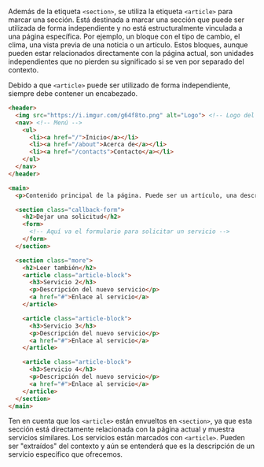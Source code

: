 Además de la etiqueta `<section>`, se utiliza la etiqueta `<article>` para marcar una sección. Está destinada a marcar una sección que puede ser utilizada de forma independiente y no está estructuralmente vinculada a una página específica. Por ejemplo, un bloque con el tipo de cambio, el clima, una vista previa de una noticia o un artículo. Estos bloques, aunque pueden estar relacionados directamente con la página actual, son unidades independientes que no pierden su significado si se ven por separado del contexto.

Debido a que `<article>` puede ser utilizado de forma independiente, siempre debe contener un encabezado.

```html
<header>
  <img src="https://i.imgur.com/g64f8to.png" alt="Logo"> <!-- Logo del sitio -->
  <nav> <!-- Menú -->
    <ul>
      <li><a href="/">Inicio</a></li>
      <li><a href="/about">Acerca de</a></li>
      <li><a href="/contacts">Contacto</a></li>
    </ul>
  </nav>
</header>

<main>
  <p>Contenido principal de la página. Puede ser un artículo, una descripción de un servicio, información de contacto, etc.</p>

  <section class="callback-form">
    <h2>Dejar una solicitud</h2>
    <form>
      <!-- Aquí va el formulario para solicitar un servicio -->
    </form>
  </section>

  <section class="more">
    <h2>Leer también</h2>
    <article class="article-block">
      <h3>Servicio 2</h3>
      <p>Descripción del nuevo servicio</p>
      <a href="#">Enlace al servicio</a>
    </article>

    <article class="article-block">
      <h3>Servicio 3</h3>
      <p>Descripción del nuevo servicio</p>
      <a href="#">Enlace al servicio</a>
    </article>

    <article class="article-block">
      <h3>Servicio 4</h3>
      <p>Descripción del nuevo servicio</p>
      <a href="#">Enlace al servicio</a>
    </article>
  </section>
</main>
```

Ten en cuenta que los `<article>` están envueltos en `<section>`, ya que esta sección está directamente relacionada con la página actual y muestra servicios similares. Los servicios están marcados con `<article>`. Pueden ser "extraídos" del contexto y aún se entenderá que es la descripción de un servicio específico que ofrecemos.
